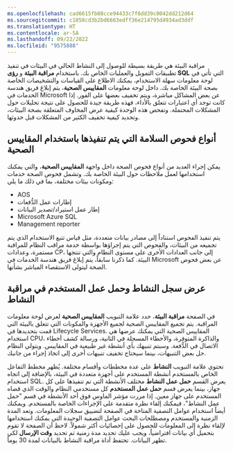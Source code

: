 ```yaml
---
ms.openlocfilehash: cad6615fb08cce94433c7f6dd39c0042dd212d64
ms.sourcegitcommit: c1858cd3b2bd6663edff36e214795d4934ad3ddf
ms.translationtype: HT
ms.contentlocale: ar-SA
ms.lasthandoff: 09/22/2022
ms.locfileid: "9575888"
---
```

مراقبة البيئة هي طريقة بسيطة للوصول إلى النشاط الحالي في البيئات في تنفيذ تطبيقات التمويل والعمليات الخاص بك. باستخدام **مراقبة البيئة** و **رؤى SQL** التي تأتي في لوحة معلومات سهلة الاستخدام، يمكنك الاطلاع على القياسات والتشخيصات الخاصة بصحة البيئة الخاصة بك. داخل لوحة معلومات **المقاييس الصحية**، يتم إبلاغ فريق هندسة الخدمات في Microsoft عن بعض المشاكل مباشرة، ويتم تخفيف بعضها على الفور. إذا كانت توجد أي اعتبارات تتعلق بالأداء، فهذه طريقة جيدة للحصول على نتيجة تحليلات حول المشكلات المحتملة.
وتفحص هذه الوحدة كيفية عرض المخاوف المتعلقة بصحة البيئات، وتحديد كيفية تخفيف الكثير من المشكلات قبل حدوثها. 

## <a name="types-of-health-checks-performed-with-health-metrics"></a>أنواع فحوص السلامة التي يتم تنفيذها باستخدام المقاييس الصحية

يمكن إجراء العديد من أنواع فحوص الصحة داخل واجهة **المقاييس الصحية**، والتي يمكنك استخدامها لعمل ملاحظات حول البيئة الخاصة بك. وتشمل فحوص الصحة خدمات ومكونات بيئات مختلفة، بما في ذلك ما يلي:

-   AOS
-   إطارات عمل الدُّفعات
-   إطار عمل استيراد/تصدير البيانات
-   Microsoft Azure SQL
-   Management reporter

يتم تنفيذ الفحوص استناداً إلى مصادر بيانات متعددة، مثل قياس تتبع الاستخدام الذي يتم تجميعه من البيئات، والفحوص التي يتم إجراؤها بواسطة خدمة مراقب النظام للمراقبة مستمرة، وعدادات CP، إلى جانب العدادات الأخرى على مستوى النظام والتي تنتجها البيئة. كما ذكرنا سابقاً، يتم إبلاغ فريق هندسة الخدمات في Microsoft عن بعض فحوص الصحة ليتولى الاستقصاء المباشر بشأنها.

## <a name="viewing-the-activity-log-and-the-user-load-in-the-activity-monitor"></a>عرض سجل النشاط وحمل عمل المستخدم في مراقبة النشاط

في الصفحة **مراقبة البيئة**، حدد علامة التبويب **المقاييس الصحية** لعرض لوحة معلومات المراقبة. يتم تجميع المقاييس الصحية لجميع الأجهزة والمكونات التي تتعلق بالبيئة التي قمت بتحديدها في Lifecycle Services. المقاييس الصحية التي يمكنك عرضها هي استخدام CPU، والذاكرة المتوفرة، والأخطاء المسجلة في الثانية، ورسالة كشف أخطاء الاتصال في الدُّفعة. وسيتم تنبيهك بأي أنشطة غير طبيعية في المقاييس. ويتولي النظام حل بعض التنبيهات، بينما سيحتاج تخفيف تنبيهات أخرى إلى اتخاذ إجراء من جانبك.

تحتوي علامة التبويب **النشاط** على عدة مخططات وأقسام مختلفة. يُظهر مخطط التفاعل الخاص بالمستخدم أنشطة المستخدم على أجهزة متعددة في البيئة، بالإضافة إلى اتجاه استخدام SQL. يعرض القسم **حمل عمل النشاط** مختلف الأنشطة التي تم تنفيذها على كل جهاز، بينما يعرض قسم **حمل عمل المستخدم** كل مستخدمي النظام والوقت الذي قضاه المستخدم على جهاز معين. إذا مررت مؤشر الماوس فوق أحد الأنشطة في قسم "حمل عمل النشاط"، فيمكنك إلقاء نظرة متقدمة على الإجراءات الخاصة بالمستخدم. ويمكنك أيضاً استخدام عوامل التصفية المتاحة في الصفحة لتضييق سجلات المعلومات. وتعد المدة الزمنية والمستخدم ومصطلحات البحث عوامل التصفية الوحيدة التي يمكنك استخدامها لإلقاء نظرة إلى المعلومات للحصول على إحصائيات أكثر شمولاً. لاحظ أن الصفحة لا تقوم بتحميل أي بيانات افتراضياً، ويجب عليك تحديد مدة زمنية ثم تحديد **وقت الإرسال** لكي تظهر البيانات.
تحتفظ أداة مراقبة النشاط بالبيانات لمدة 30 يوماً.
